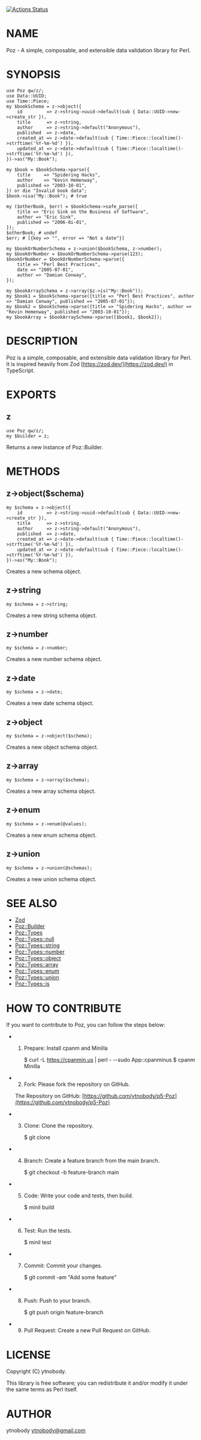 [![Actions Status](https://github.com/ytnobody/p5-Poz/actions/workflows/test.yml/badge.svg)](https://github.com/ytnobody/p5-Poz/actions)
# NAME

Poz - A simple, composable, and extensible data validation library for Perl.

# SYNOPSIS

    use Poz qw/z/;
    use Data::UUID;
    use Time::Piece;
    my $bookSchema = z->object({
        id         => z->string->uuid->default(sub { Data::UUID->new->create_str }),   
        title      => z->string,
        author     => z->string->default("Anonymous"),
        published  => z->date,
        created_at => z->date->default(sub { Time::Piece::localtime()->strftime('%Y-%m-%d') }),
        updated_at => z->date->default(sub { Time::Piece::localtime()->strftime('%Y-%m-%d') }),
    })->as("My::Book");

    my $book = $bookSchema->parse({
        title     => "Spidering Hacks",
        author    => "Kevin Hemenway",
        published => "2003-10-01",
    }) or die "Invalid book data";
    $book->isa("My::Book"); # true

    my ($otherBook, $err) = $bookSchema->safe_parse({
        title => "Eric Sink on the Business of Software",
        author => "Eric Sink",
        published => "2006-0i-01",
    });
    $otherBook; # undef
    $err; # [{key => "", error => "Not a date"}]

    my $bookOrNumberSchema = z->union($bookSchema, z->number);
    my $bookOrNumber = $bookOrNumberSchema->parse(123);
    $bookOrNumber = $bookOrNumberSchema->parse({
        title => "Perl Best Practices",
        date => "2005-07-01",
        author => "Damian Conway",
    }); 

    my $bookArraySchema = z->array($z->is("My::Book"));
    my $book1 = $bookSchema->parse({title => "Perl Best Practices", author => "Damian Conway", published => "2005-07-01"});
    my $book2 = $bookSchema->parse({title => "Spidering Hacks", author => "Kevin Hemenway", published => "2003-10-01"});
    my $bookArray = $bookArraySchema->parse([$book1, $book2]);
    
    

# DESCRIPTION

Poz is a simple, composable, and extensible data validation library for Perl. It is inspired heavily from Zod [https://zod.dev/](https://zod.dev/) in TypeScript.

# EXPORTS

## z

    use Poz qw/z/;
    my $builder = z;

Returns a new instance of Poz::Builder.

# METHODS

## z->object($schema)

    my $schema = z->object({
        id         => z->string->uuid->default(sub { Data::UUID->new->create_str }),   
        title      => z->string,
        author     => z->string->default("Anonymous"),
        published  => z->date,
        created_at => z->date->default(sub { Time::Piece::localtime()->strftime('%Y-%m-%d') }),
        updated_at => z->date->default(sub { Time::Piece::localtime()->strftime('%Y-%m-%d') }),
    })->as("My::Book");

Creates a new schema object.

## z->string

    my $schema = z->string;

Creates a new string schema object.

## z->number

    my $schema = z->number;

Creates a new number schema object.

## z->date

    my $schema = z->date;

Creates a new date schema object.

## z->object

    my $schema = z->object($schema);

Creates a new object schema object.

## z->array

    my $schema = z->array($schema);

Creates a new array schema object.

## z->enum

    my $schema = z->enum(@values);

Creates a new enum schema object.

## z->union

    my $schema = z->union(@schemas);

Creates a new union schema object.

# SEE ALSO

- [Zod](https://zod.dev/)
- [Poz::Builder](https://metacpan.org/pod/Poz%3A%3ABuilder)
- [Poz::Types](https://metacpan.org/pod/Poz%3A%3ATypes)
- [Poz::Types::null](https://metacpan.org/pod/Poz%3A%3ATypes%3A%3Anull)
- [Poz::Types::string](https://metacpan.org/pod/Poz%3A%3ATypes%3A%3Astring)
- [Poz::Types::number](https://metacpan.org/pod/Poz%3A%3ATypes%3A%3Anumber)
- [Poz::Types::object](https://metacpan.org/pod/Poz%3A%3ATypes%3A%3Aobject)
- [Poz::Types::array](https://metacpan.org/pod/Poz%3A%3ATypes%3A%3Aarray)
- [Poz::Types::enum](https://metacpan.org/pod/Poz%3A%3ATypes%3A%3Aenum)
- [Poz::Types::union](https://metacpan.org/pod/Poz%3A%3ATypes%3A%3Aunion)
- [Poz::Types::is](https://metacpan.org/pod/Poz%3A%3ATypes%3A%3Ais)

# HOW TO CONTRIBUTE

If you want to contribute to Poz, you can follow the steps below:

- 1. Prepare: Install cpanm and Minilla

        $ curl -L https://cpanmin.us | perl - --sudo App::cpanminus
        $ cpanm Minilla

- 2. Fork: Please fork the repository on GitHub.

    The Repository on GitHub: [https://github.com/ytnobody/p5-Poz](https://github.com/ytnobody/p5-Poz)

- 3. Clone: Clone the repository.

        $ git clone

- 4. Branch: Create a feature branch from the main branch.

        $ git checkout -b feature-branch main

- 5. Code: Write your code and tests, then build.

        $ minil build

- 6. Test: Run the tests.

        $ minil test

- 7. Commit: Commit your changes.

        $ git commit -am "Add some feature"

- 8. Push: Push to your branch.

        $ git push origin feature-branch

- 9. Pull Request: Create a new Pull Request on GitHub.

# LICENSE

Copyright (C) ytnobody.

This library is free software; you can redistribute it and/or modify
it under the same terms as Perl itself.

# AUTHOR

ytnobody <ytnobody@gmail.com>
